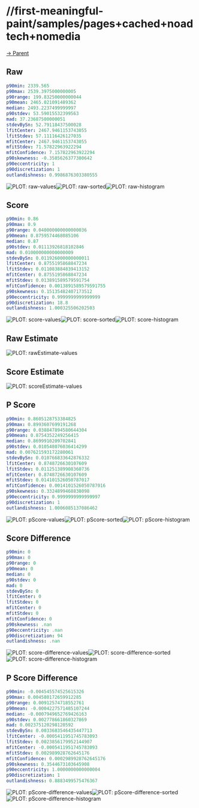 
# //first-meaningful-paint/samples/pages+cached+noadtech+nomedia

[→ Parent](../..)


## Raw


```yaml
p90min: 2339.565
p90max: 2539.3975000000005
p90range: 199.83250000000044
p90mean: 2465.021091489362
median: 2493.2237499999997
p90stdev: 53.59015532399563
mad: 37.23687500000051
stdevBySn: 52.79118437500028
lfitCenter: 2467.9461153743055
lfitStdev: 57.11116426127035
mfitCenter: 2467.9461153743055
mfitStdev: 71.57822963922294
mfitConfidence: 7.157822963922294
p90skewness: -0.3585626377380642
p90eccentricity: 1
p90discretization: 1
outlandishness: 0.9986876303380555

```

![PLOT: raw-values](./raw/values.svg)![PLOT: raw-sorted](./raw/sorted.svg)![PLOT: raw-histogram](./raw/histogram.svg)
## Score


```yaml
p90min: 0.86
p90max: 0.9
p90range: 0.040000000000000036
p90mean: 0.8759574468085106
median: 0.87
p90stdev: 0.01113926818102846
mad: 0.010000000000000009
stdevBySn: 0.011926000000000011
lfitCenter: 0.8755195868847234
lfitStdev: 0.011083884839413152
mfitCenter: 0.8755195868847234
mfitStdev: 0.013891589579591754
mfitConfidence: 0.0013891589579591755
p90skewness: 0.15135482407173512
p90eccentricity: 0.9999999999999999
p90discretization: 18.8
outlandishness: 1.000325506202503

```

![PLOT: score-values](./score/values.svg)![PLOT: score-sorted](./score/sorted.svg)![PLOT: score-histogram](./score/histogram.svg)
## Raw Estimate

![PLOT: rawEstimate-values](./rawEstimate/values.svg)
## Score Estimate

![PLOT: scoreEstimate-values](./scoreEstimate/values.svg)
## P Score


```yaml
p90min: 0.8605128753384825
p90max: 0.8993607699191268
p90range: 0.038847894580644304
p90mean: 0.8754352249256415
median: 0.8699910209702841
p90stdev: 0.010548076036414299
mad: 0.007621593172280061
stdevBySn: 0.010766833642876332
lfitCenter: 0.8748726630107609
lfitStdev: 0.011251389908360736
mfitCenter: 0.8748726630107609
mfitStdev: 0.014101526050787017
mfitConfidence: 0.0014101526050787016
p90skewness: 0.3324899468838098
p90eccentricity: 0.9999999999999997
p90discretization: 1
outlandishness: 1.0006085137086462

```

![PLOT: pScore-values](./pScore/values.svg)![PLOT: pScore-sorted](./pScore/sorted.svg)![PLOT: pScore-histogram](./pScore/histogram.svg)
## Score Difference


```yaml
p90min: 0
p90max: 0
p90range: 0
p90mean: 0
median: 0
p90stdev: 0
mad: 0
stdevBySn: 0
lfitCenter: 0
lfitStdev: 0
mfitCenter: 0
mfitStdev: 0
mfitConfidence: 0
p90skewness: .nan
p90eccentricity: .nan
p90discretization: 94
outlandishness: .nan

```

![PLOT: score-difference-values](./score-difference/values.svg)![PLOT: score-difference-sorted](./score-difference/sorted.svg)![PLOT: score-difference-histogram](./score-difference/histogram.svg)
## P Score Difference


```yaml
p90min: -0.004545574525615326
p90max: 0.004580172659912285
p90range: 0.00912574718552761
p90mean: -0.0004227571485107244
median: -0.0007949652769426163
p90stdev: 0.002778661860327869
mad: 0.002375120298120592
stdevBySn: 0.0033683546435447713
lfitCenter: -0.0005411951745783093
lfitStdev: 0.0023856179952144907
mfitCenter: -0.0005411951745783093
mfitStdev: 0.002989928762645176
mfitConfidence: 0.0002989928762645176
p90skewness: 0.3544673103645908
p90eccentricity: 1.0000000000000004
p90discretization: 1
outlandishness: 0.8883499575476367

```

![PLOT: pScore-difference-values](./pScore-difference/values.svg)![PLOT: pScore-difference-sorted](./pScore-difference/sorted.svg)![PLOT: pScore-difference-histogram](./pScore-difference/histogram.svg)